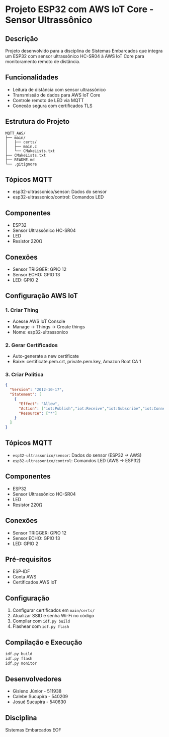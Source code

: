# Projeto ESP32 com AWS IoT Core - Sensor Ultrassônico

## Descrição
Projeto desenvolvido para a disciplina de Sistemas Embarcados que integra um ESP32 com sensor ultrassônico HC-SR04 à AWS IoT Core para monitoramento remoto de distância.

## Funcionalidades
- Leitura de distância com sensor ultrassônico
- Transmissão de dados para AWS IoT Core
- Controle remoto de LED via MQTT
- Conexão segura com certificados TLS

## Estrutura do Projeto
```
MQTT_AWS/
├── main/
│   ├── certs/
│   ├── main.c
│   └── CMakeLists.txt
├── CMakeLists.txt
├── README.md
└── .gitignore
```

## Tópicos MQTT
- esp32-ultrassonico/sensor: Dados do sensor
- esp32-ultrassonico/control: Comandos LED

## Componentes
- ESP32
- Sensor Ultrassônico HC-SR04
- LED
- Resistor 220Ω

## Conexões
- Sensor TRIGGER: GPIO 12
- Sensor ECHO: GPIO 13
- LED: GPIO 2

## Configuração AWS IoT

### 1. Criar Thing
- Acesse AWS IoT Console
- Manage -> Things -> Create things
- Nome: esp32-ultrassonico

### 2. Gerar Certificados
- Auto-generate a new certificate
- Baixe: certificate.pem.crt, private.pem.key, Amazon Root CA 1

### 3. Criar Política
```json
{
  "Version": "2012-10-17",
  "Statement": [
    {
      "Effect": "Allow",
      "Action": ["iot:Publish","iot:Receive","iot:Subscribe","iot:Connect"],
      "Resource": ["*"]
    }
  ]
}
```

## Tópicos MQTT
- `esp32-ultrassonico/sensor`: Dados do sensor (ESP32 → AWS)
- `esp32-ultrassonico/control`: Comandos LED (AWS → ESP32)

## Componentes
- ESP32
- Sensor Ultrassônico HC-SR04
- LED
- Resistor 220Ω

## Conexões
- Sensor TRIGGER: GPIO 12
- Sensor ECHO: GPIO 13  
- LED: GPIO 2

## Pré-requisitos
- ESP-IDF
- Conta AWS
- Certificados AWS IoT

## Configuração
1. Configurar certificados em `main/certs/`
2. Atualizar SSID e senha Wi-Fi no código
3. Compilar com `idf.py build`
4. Flashear com `idf.py flash`

## Compilação e Execução
```bash
idf.py build
idf.py flash
idf.py monitor
```

## Desenvolvedores
- Gisleno Júnior - 511938  
- Calebe Sucupira - 540209  
- Josué Sucupira - 540630  

## Disciplina
Sistemas Embarcados
EOF
